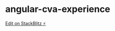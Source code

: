 # angular-cva-experience

[Edit on StackBlitz ⚡️](https://stackblitz.com/edit/angular-cva-experience)
